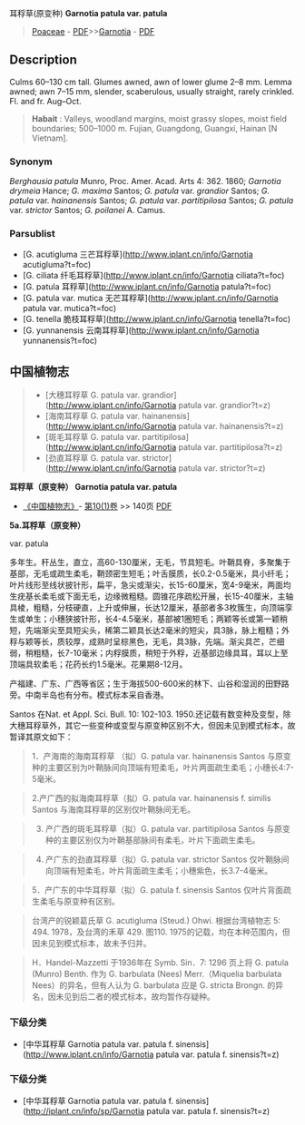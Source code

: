 耳稃草(原变种) **Garnotia patula var. patula**

> [Poaceae](http://www.iplant.cn/info/Poaceae?t=foc) - [PDF](http://www.iplant.cn/foc/pdf/Poaceae.pdf)>>[Garnotia](http://www.iplant.cn/info/Garnotia?t=foc) - [PDF](http://www.iplant.cn/foc/pdf/Garnotia.pdf)

## Description

Culms 60–130 cm tall. Glumes awned, awn of lower glume 2–8 mm. Lemma awned; awn 7–15 mm, slender, scaberulous, usually straight, rarely crinkled. Fl. and fr. Aug–Oct.

> **Habait** : 
> Valleys, woodland margins, moist grassy slopes, moist field boundaries; 500–1000 m. Fujian, Guangdong, Guangxi, Hainan [N Vietnam].

### Synonym
*Berghausia patula* Munro, Proc. Amer. Acad. Arts 4: 362. 1860; *Garnotia drymeia* Hance; *G. maxima* Santos; *G. patula* var. *grandior* Santos; *G. patula* var. *hainanensis* Santos; *G.* *patula* var. *partitipilosa* Santos; *G. patula* var. *strictor* Santos; *G. poilanei* A. Camus.

### Parsublist

* [G.  acutigluma  三芒耳稃草](http://www.iplant.cn/info/Garnotia acutigluma?t=foc)
* [G.  ciliata  纤毛耳稃草](http://www.iplant.cn/info/Garnotia ciliata?t=foc)
* [G.  patula  耳稃草](http://www.iplant.cn/info/Garnotia patula?t=foc)
* [G.  patula var. mutica  无芒耳稃草](http://www.iplant.cn/info/Garnotia patula var. mutica?t=foc)
* [G.  tenella  脆枝耳稃草](http://www.iplant.cn/info/Garnotia tenella?t=foc)
* [G.  yunnanensis  云南耳稃草](http://www.iplant.cn/info/Garnotia yunnanensis?t=foc)

## 中国植物志

> * [大穗耳稃草  G.  patula var. grandior](http://www.iplant.cn/info/Garnotia patula var. grandior?t=z)
> * [海南耳稃草  G.  patula var. hainanensis](http://www.iplant.cn/info/Garnotia patula var. hainanensis?t=z)
> * [斑毛耳稃草  G.  patula var. partitipilosa](http://www.iplant.cn/info/Garnotia patula var. partitipilosa?t=z)
> * [劲直耳稃草  G.  patula var. strictor](http://www.iplant.cn/info/Garnotia patula var. strictor?t=z)

**耳稃草（原变种） Garnotia patula var. patula**

* [《中国植物志》](http://www.iplant.cn/frps)- [第10(1)卷](http://www.iplant.cn/frps/vol/10(1)) >> 140页 [PDF](http://www.iplant.cn/frps/pdf/10(1)/140c.pdf)

**5a.耳稃草（原变种）**

var. patula

多年生。秆丛生，直立，高60-130厘米，无毛，节具短毛。叶鞘具脊，多聚集于基部，无毛或疏生柔毛，鞘颈密生短毛；叶舌膜质，长0.2-0.5毫米，具小纤毛；叶片线形至线状披针形，扁平，急尖或渐尖，长15-60厘米，宽4-9毫米，两面均生疣基长柔毛或下面无毛，边缘微粗糙。圆锥花序疏松开展，长15-40厘米，主轴具棱，粗糙，分枝硬直，上升或伸展，长达12厘米，基部者多3枚簇生，向顶端孪生或单生；小穗狭披针形，长4-4.5毫米，基部被1圈短毛；两颖等长或第一颖稍短，先端渐尖至具短尖头，稀第二颖具长达2毫米的短尖，具3脉，脉上粗糙；外稃与颖等长，质较厚，成熟时呈棕黑色，无毛，具3脉，先端。渐尖具芒，芒细弱，稍粗糙，长7-10毫米；内稃膜质，稍短于外稃，近基部边缘具耳，耳以上至顶端具软柔毛；花药长约1.5毫米。花果期8-12月。

产福建、广东、广西等省区；生于海拔500-600米的林下、山谷和湿润的田野路旁。中南半岛也有分布。模式标本采自香港。

Santos 在Nat. et Appl. Sci. Bull. 10: 102-103. 1950.还记载有数变种及变型，除大穗耳稃草外，其它一些变种或变型与原变种区别不大，但因未见到模式标本，故暂译其原文如下：

> 1．产海南的海南耳稃草 （拟）G. patula var. hainanensis Santos 与原变种的主要区别为叶鞘脉间向顶端有短柔毛，叶片两面疏生柔毛；小穗长4:7-5毫米。

> 2.产广西的拟海南耳稃草（拟）G. patula var. hainanensis f. similis Santos 与海南耳稃草的区别仅叶鞘脉间无毛。

> 3. 产广西的斑毛耳稃草（拟）G. patula var. partitipilosa Santos 与原变种的主要区别仅为叶鞘基部脉间有柔毛，叶片下面疏生柔毛。

> 4. 产广东的劲直耳稃草（拟）G. patula var. strictor Santos 仅叶鞘脉间向顶端有短柔毛，叶片背面疏生柔毛；小穗紫色，长3.7-4毫米。

> 5．产广东的中华耳稃草（拟）G. patula f. sinensis Santos 仅叶片背面疏生柔毛与原变种有区别。

> 台湾产的锐颖葛氏草 G. acutigluma (Steud.) Ohwi. 根据台湾植物志 5: 494. 1978，及台湾的禾草 429. 图110. 1975的记载，均在本种范围内，但因未见到模式标本，故未予归并。

> H．Handel-Mazzetti 于1936年在 Symb. Sin．7: 1296 页上将 G. patula (Munro) Benth. 作为 G. barbulata (Nees) Merr.（Miquelia barbulata Nees）的异名，但有人认为 G. barbulata 应是 G. stricta Brongn. 的异名，因未见到后二者的模式标本，故均暂作存疑种。

### 下级分类
* [中华耳稃草  Garnotia patula var. patula f. sinensis](http://www.iplant.cn/info/Garnotia patula var. patula f. sinensis?t=z)

### 下级分类
* [中华耳稃草  Garnotia patula var. patula f. sinensis](http://iplant.cn/info/sp/Garnotia patula var. patula f. sinensis?t=z)
